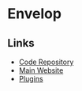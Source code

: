 # Envelop

## Links

- [Code Repository](https://github.com/dotansimha/envelop)
- [Main Website](https://envelop.dev/)
- [Plugins](https://envelop.dev/plugins)

<!--
"@envelop/auth0": "1.2.1",
"@envelop/core": "1.7.1",
"@envelop/depth-limit": "1.2.3",
"@envelop/generic-auth": "1.2.1",
"@envelop/rate-limiter": "1.3.0",
-->
